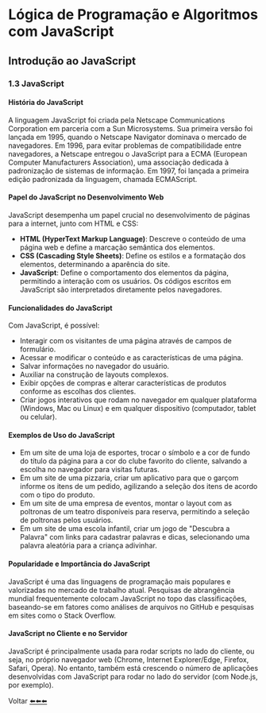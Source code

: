 # Lógica de Programação e Algoritmos com JavaScript

## Introdução ao JavaScript

### 1.3 JavaScript

#### História do JavaScript

A linguagem JavaScript foi criada pela Netscape Communications Corporation em parceria com a Sun Microsystems. Sua primeira versão foi lançada em 1995, quando o Netscape Navigator dominava o mercado de navegadores. Em 1996, para evitar problemas de compatibilidade entre navegadores, a Netscape entregou o JavaScript para a ECMA (European Computer Manufacturers Association), uma associação dedicada à padronização de sistemas de informação. Em 1997, foi lançada a primeira edição padronizada da linguagem, chamada ECMAScript.

#### Papel do JavaScript no Desenvolvimento Web

JavaScript desempenha um papel crucial no desenvolvimento de páginas para a internet, junto com HTML e CSS:

- **HTML (HyperText Markup Language)**: Descreve o conteúdo de uma página web e define a marcação semântica dos elementos.
- **CSS (Cascading Style Sheets)**: Define os estilos e a formatação dos elementos, determinando a aparência do site.
- **JavaScript**: Define o comportamento dos elementos da página, permitindo a interação com os usuários. Os códigos escritos em JavaScript são interpretados diretamente pelos navegadores.

#### Funcionalidades do JavaScript

Com JavaScript, é possível:

- Interagir com os visitantes de uma página através de campos de formulário.
- Acessar e modificar o conteúdo e as características de uma página.
- Salvar informações no navegador do usuário.
- Auxiliar na construção de layouts complexos.
- Exibir opções de compras e alterar características de produtos conforme as escolhas dos clientes.
- Criar jogos interativos que rodam no navegador em qualquer plataforma (Windows, Mac ou Linux) e em qualquer dispositivo (computador, tablet ou celular).

#### Exemplos de Uso do JavaScript

- Em um site de uma loja de esportes, trocar o símbolo e a cor de fundo do título da página para a cor do clube favorito do cliente, salvando a escolha no navegador para visitas futuras.
- Em um site de uma pizzaria, criar um aplicativo para que o garçom informe os itens de um pedido, agilizando a seleção dos itens de acordo com o tipo do produto.
- Em um site de uma empresa de eventos, montar o layout com as poltronas de um teatro disponíveis para reserva, permitindo a seleção de poltronas pelos usuários.
- Em um site de uma escola infantil, criar um jogo de "Descubra a Palavra" com links para cadastrar palavras e dicas, selecionando uma palavra aleatória para a criança adivinhar.

#### Popularidade e Importância do JavaScript

JavaScript é uma das linguagens de programação mais populares e valorizadas no mercado de trabalho atual. Pesquisas de abrangência mundial frequentemente colocam JavaScript no topo das classificações, baseando-se em fatores como análises de arquivos no GitHub e pesquisas em sites como o Stack Overflow.

#### JavaScript no Cliente e no Servidor

JavaScript é principalmente usada para rodar scripts no lado do cliente, ou seja, no próprio navegador web (Chrome, Internet Explorer/Edge, Firefox, Safari, Opera). No entanto, também está crescendo o número de aplicações desenvolvidas com JavaScript para rodar no lado do servidor (com Node.js, por exemplo).

Voltar [⬅️⬅️⬅️](README.md)
